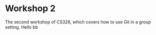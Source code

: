 # Workshop 2

The second workshop of CS326, which covers how to use Git in a group setting.
Hello bb
